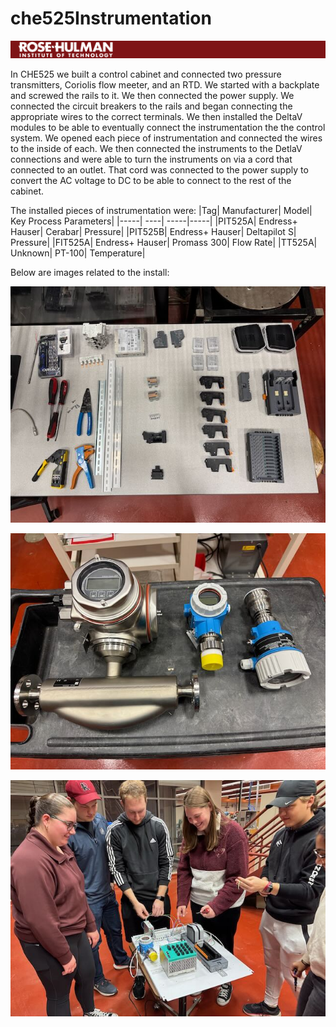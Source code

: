 # che525Instrumentation
![hover over text](https://raw.githubusercontent.com/henthornlab/HMIs/master/rhit-logo-wide.png)

In CHE525 we built a control cabinet and connected two pressure transmitters, Coriolis flow meeter, and an RTD.
We started with a backplate and screwed the rails to it. We then connected the power supply. We connected the circuit breakers to the rails and began connecting the appropriate wires to the correct terminals. We then installed the DeltaV modules to be able to eventually connect the instrumentation the the control system. We opened each piece of instrumentation and connected the wires to the inside of each. We then connected the instruments to the DetlaV connections and were able to turn the instruments on via a cord that connected to an outlet. That cord was connected to the power supply to convert the AC voltage to DC to be able to connect to the rest of the cabinet.

The installed pieces of instrumentation were:
|Tag| Manufacturer| Model| Key Process Parameters|
|-----| ----| -----|-----|
|PIT525A| Endress+ Hauser| Cerabar| Pressure|
|PIT525B| Endress+ Hauser| Deltapilot S| Pressure|
|FIT525A| Endress+ Hauser| Promass 300| Flow Rate|
|TT525A| Unknown| PT-100| Temperature|

Below are images related to the install:

![Pieces of control cabinet-pre installation](https://github.com/henthornlab/ProcessAnalytics/blob/master/2025-install/IMG_8216.jpeg?raw=true)

![Instrumentation: Coriolis, 2 pressure transmitters](https://github.com/henthornlab/ProcessAnalytics/blob/master/2025-install/IMG_8223.jpeg?raw=true)

![Installation Process](https://github.com/henthornlab/ProcessAnalytics/blob/master/2025-install/IMG_8269.jpeg?raw=true)
